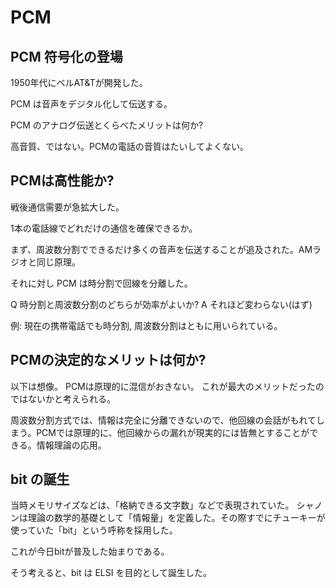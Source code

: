 # PCM
## PCM 符号化の登場

1950年代にベルAT&Tが開発した。

PCM は音声をデジタル化して伝送する。

PCM のアナログ伝送とくらべたメリットは何か?

高音質、ではない。PCMの電話の音質はたいしてよくない。

## PCMは高性能か?

戦後通信需要が急拡大した。

1本の電話線でどれだけの通信を確保できるか。

まず、周波数分割でできるだけ多くの音声を伝送することが追及された。AMラジオと同じ原理。

それに対し PCM は時分割で回線を分離した。

Q 時分割と周波数分割のどちらが効率がよいか?
A それほど変わらない(はず)

例: 現在の携帯電話でも時分割, 周波数分割はともに用いられている。

## PCMの決定的なメリットは何か?

以下は想像。
PCMは原理的に混信がおきない。
これが最大のメリットだったのではないかと考えられる。

周波数分割方式では、情報は完全に分離できないので、他回線の会話がもれてしまう。PCMでは原理的に、他回線からの漏れが現実的には皆無とすることができる。情報理論の応用。

## bit の誕生

当時メモリサイズなどは、「格納できる文字数」などで表現されていた。
シャノンは理論の数学的基礎として「情報量」を定義した。その際すでにチューキーが使っていた「bit」という呼称を採用した。

これが今日bitが普及した始まりである。

そう考えると、bit は ELSI を目的として誕生した。



